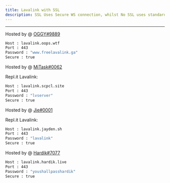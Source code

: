 ```yaml
---
title: Lavalink with SSL
description: SSL Uses Secure WS connection, whilst No SSL uses standard WS. if you want to use the SSL lavalink you need to make sure your bot uses that protocol.
---
```


---
Hosted by @ [OGGY#9889](https://bit.ly/freelavalink)
```bash
Host : lavalink.oops.wtf
Port : 443
Password : "www.freelavalink.ga"
Secure : true
```

Hosted by @ [MiTask#0062](https://github.com/MrMasrozYTLIVE)

Repl.it Lavalink:
```bash
Host : lavalink.scpcl.site
Port : 443
Password : "lvserver"
Secure : true
```
Hosted by @ [Jie#0001](https://github.com/ImGudBlue)

Repl.it Lavalink:
```bash
Host : lavalink.jayden.sh
Port : 443
Password : "lavalink"
Secure : true
```
Hosted by @ [Hardik#7077](https://hardik.live)
```bash
Host : lavalink.hardik.live
Port : 443
Password : "youshallpasshardik"
Secure : true
```
